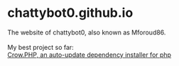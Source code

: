 # chattybot0.github.io
The website of chattybot0, also known as Mforoud86.
<br>
<br>
My best project so far:<br>
[Crow.PHP, an auto-update dependency installer for php](https://chattybot0.github.io/crow.php/)
